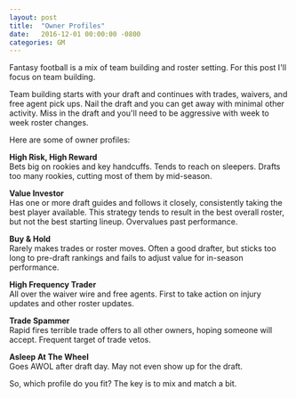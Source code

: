 ```yaml
---
layout: post
title:  "Owner Profiles"
date:   2016-12-01 00:00:00 -0800
categories: GM
---
```

Fantasy football is a mix of team building and roster setting.  For this post I'll focus on team building.  

Team building starts with your draft and continues with trades, waivers, and free agent pick ups.  Nail the draft and you can get away with minimal other activity.  Miss in the draft and you'll need to be aggressive with week to week roster changes.

Here are some of owner profiles:

<b>High Risk, High Reward</b><br>
Bets big on rookies and key handcuffs.  Tends to reach on sleepers.  Drafts too many rookies, cutting most of them by mid-season.

<b>Value Investor</b><br>
Has one or more draft guides and follows it closely, consistently taking the best player available.  This strategy tends to result in the best overall roster, but not the best starting lineup.  Overvalues past performance.

<b>Buy & Hold</b><br>
Rarely makes trades or roster moves.  Often a good drafter, but sticks too long to pre-draft rankings and fails to adjust value for in-season performance.

<b>High Frequency Trader</b><br>
All over the waiver wire and free agents.  First to take action on injury updates and other roster updates. 

<b>Trade Spammer</b><br>
Rapid fires terrible trade offers to all other owners, hoping someone will accept.  Frequent target of trade vetos.

<b>Asleep At The Wheel</b><br>
Goes AWOL after draft day.  May not even show up for the draft.

So, which profile do you fit?  The key is to mix and match a bit.